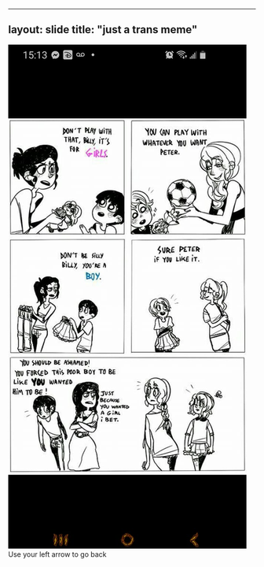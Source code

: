 -----
layout: slide
title: "just a trans meme"
-----
![meme](forced_your_boy_2be_like_you.jpg)
Use your left arrow to go back

